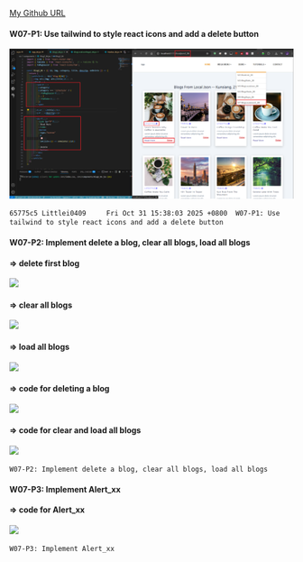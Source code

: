 [My Github URL](https://github.com/Littlei0409/1141-2N-kunsiang-86)

#### W07-P1: Use tailwind to style react icons and add a delete button
 
![](w07-p1.png)
 
```
65775c5 Littlei0409     Fri Oct 31 15:38:03 2025 +0800  W07-P1: Use tailwind to style react icons and add a delete button
```

#### W07-P2: Implement delete a blog, clear all blogs, load all blogs
 
#### => delete first blog
 
![](w07-p2-1.png)
 
#### => clear all blogs
 
![](w07-p2-2.png)
 
#### => load all blogs
 
![](w07-p2-3.png)
 
#### => code for deleting a blog
 
![](w07-p2-4.png)
 
#### => code for clear and load all blogs
 
![](w07-p2-5.png)
 
```
W07-P2: Implement delete a blog, clear all blogs, load all blogs
```

#### W07-P3: Implement Alert_xx
 
#### => code for Alert_xx
 
![](w07-p3.png)
 
```
W07-P3: Implement Alert_xx
```